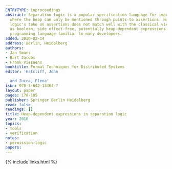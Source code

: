 ```yaml
---
ENTRYTYPE: inproceedings
abstract: Separation logic is a popular specification language for imperative programs
  where the heap can only be mentioned through points-to assertions. However, separation
  logic's take on assertions does not match well with the classical view of assertions
  as boolean, side effect-free, potentially heap-dependent expressions from the host
  programming language familiar to many developers.
added: 2020-02-14
address: Berlin, Heidelberg
authors:
- Jan Smans
- Bart Jacobs
- Frank Piessens
booktitle: Formal Techniques for Distributed Systems
editor: 'Hatcliff, John

  and Zucca, Elena'
isbn: 978-3-642-13464-7
layout: paper
pages: 170-185
publisher: Springer Berlin Heidelberg
read: false
readings: []
title: Heap-dependent expressions in separation logic
year: 2010
topics:
- tools
- verification
notes:
- permission-logic
papers:
---
```


{% include links.html %}
